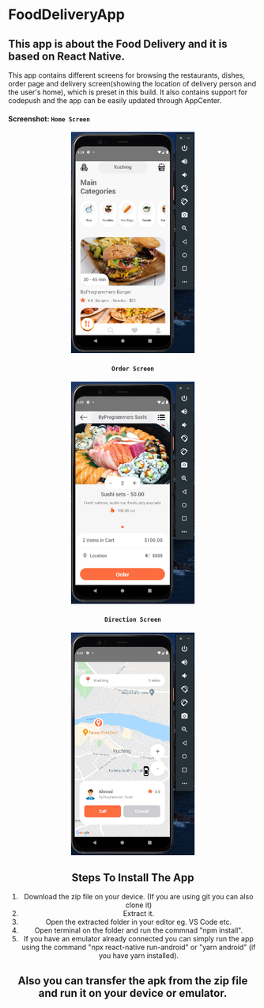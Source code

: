 # FoodDeliveryApp
## This app is about the Food Delivery and it is based on React Native.
This app contains different screens for browsing the restaurants, dishes, order page and delivery screen(showing the location of delivery person and the user's home), which is preset in this build.
It also contains support for codepush and the app can be easily updated through AppCenter.

#### Screenshot: ``` Home Screen ```

<div align="center">
<img src="screenshots/HomeScreen.png" width="250">
</ div>

#### ``` Order Screen ```

<div align="center">
<img src="screenshots/OrderScreen.png" width="250">
</ div>

#### ``` Direction Screen ```

<div align="center">
<img src="screenshots/DirectionScreen.png" width="250">
</ div>

## Steps To Install The App

 1. Download the zip file on your device. (If you are using git you can also clone it)
 2. Extract it.
 3. Open the extracted folder in your editor eg. VS Code etc.
 4. Open terminal on the folder and run the commnad "npm install".
 5. If you have  an emulator already connected you can simply run the app using the command "npx react-native run-android" or "yarn android" (if you have yarn installed).

## Also you can transfer the apk from the zip file and run it on your device or emulator.
